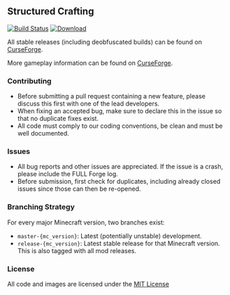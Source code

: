 ## Structured Crafting

[![Build Status](https://travis-ci.org/CyclopsMC/StructuredCrafting.svg?branch=master-1.8)](https://travis-ci.org/CyclopsMC/StructuredCrafting)
[![Download](https://api.bintray.com/packages/cyclopsmc/dev/StructuredCrafting/images/download.svg) ](https://bintray.com/cyclopsmc/dev/StructuredCrafting/_latestVersion)

All stable releases (including deobfuscated builds) can be found on [CurseForge](http://minecraft.curseforge.com/mc-mods/233151-structured-crafting/files).

More gameplay information can be found on [CurseForge](http://minecraft.curseforge.com/mc-mods/233151-structured-crafting).


### Contributing
* Before submitting a pull request containing a new feature, please discuss this first with one of the lead developers.
* When fixing an accepted bug, make sure to declare this in the issue so that no duplicate fixes exist.
* All code must comply to our coding conventions, be clean and must be well documented.

### Issues
* All bug reports and other issues are appreciated. If the issue is a crash, please include the FULL Forge log.
* Before submission, first check for duplicates, including already closed issues since those can then be re-opened.

### Branching Strategy

For every major Minecraft version, two branches exist:

* `master-{mc_version}`: Latest (potentially unstable) development.
* `release-{mc_version}`: Latest stable release for that Minecraft version. This is also tagged with all mod releases.

### License
All code and images are licensed under the [MIT License](https://github.com/CyclopsMC/StructuredCrafting/blob/master-1.8/LICENSE.txt)
